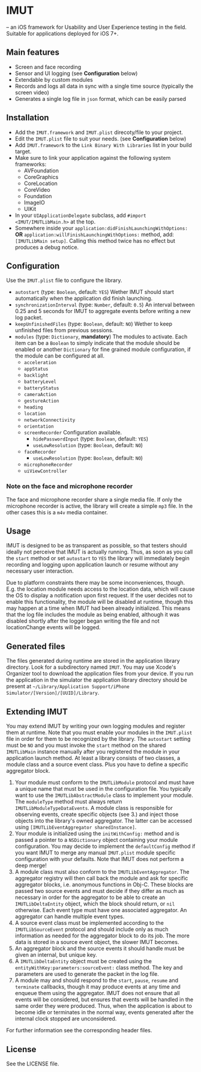 # IMUT

– an iOS framework for Usability and User Experience testing in the field. Suitable for applications deployed for iOS 7+.

## Main features

* Screen and face recording
* Sensor and UI logging (see **Configuration** below)
* Extendable by custom modules
* Records and logs all data in sync with a single time source (typically the screen video)
* Generates a single log file in `json` format, which can be easily parsed

## Installation

* Add the `IMUT.framework` and `IMUT.plist` direcoty/file to your project.
* Edit the `IMUT.plist` file to suit your needs. (see **Configuration** below)
* Add `IMUT.framework` to the `Link Binary With Libraries` list in your build target.
* Make sure to link your application against the following system frameworks:
	* AVFoundation
	* CoreGraphics
	* CoreLocation
	* CoreVideo
    * Foundation
	* ImageIO
	* UIKit
* In your `UIApplicationDelegate` subclass, add `#import <IMUT/IMUTLibMain.h>` at the top.
* Somewhere inside your `application:didFinishLaunchingWithOptions:` **OR** `application:willFinishLaunchingWithOptions:` method, add: `[IMUTLibMain setup]`. Calling this method twice has no effect but produces a debug notice.

## Configuration

Use the `IMUT.plist` file to configure the library.

* `autostart` (type: `Boolean`, default: `YES`) Wether IMUT should start automatically when the application did finish launching.
* `synchronizationInterval` (type: `Number`, default: `0.5`) An interval between 0.25 and 5 seconds for IMUT to aggregate events before writing a new log packet.
* `keepUnfinishedFiles` (type: `Boolean`, default: `NO`) Wether to keep unfinished files from previous sessions.
* `modules` (type: `Dictionary`, **mandatory**) The modules to activate. Each item can be a `Boolean` to simply indicate that the module should be enabled or another `Dictionary` for fine grained module configuration, if the module can be configured at all.
	* `acceleration`
	* `appStatus`
	* `backlight`
	* `batteryLevel`
	* `batteryStatus`
	* `cameraAction`
	* `gestureAction`
	* `heading`
	* `location`
	* `networkConnectivity`
	* `orientation`
	* `screenRecorder` Configuration available.
		* `hidePasswordInput` (type: `Boolean`, default: `YES`)
		* `useLowResolution` (type: `Boolean`, default: `NO`)
	* `faceRecorder`
		* `useLowResolution` (type: `Boolean`, default: `NO`)
	* `microphoneRecorder`
	* `uiViewController` 

### Note on the face and microphone recorder

The face and microphone recorder share a single media file. If only the microphone recorder is active, the library will create a simple `mp3` file. In the other cases this is a `m4v` media container.

## Usage

IMUT is designed to be as transparent as possible, so that testers should ideally not perceive that IMUT is actually running. Thus, as soon as you call the `start` method or set `autostart` to `YES` the library will immediately begin recording and logging upon application launch or resume without any necessary user interaction.

Due to platform constraints there may be some inconveniences, though. E.g. the location module needs access to the location data, which will cause the OS to display a notification upon first request. If the user decides not to enable this functionality, the module will be disabled at runtime, though this may happen at a time when IMUT had been already initialized. This means that the log file includes the module as being enabled, although it was disabled shortly after the logger began writing the file and not locationChange events will be logged.

## Generated files

The files generated during runtime are stored in the application library directory. Look for a subdirectory named `IMUT`. You may use Xcode's Organizer tool to download the application files from your device. If you run the application in the simulator the application library directory should be present at `~/Library/Application Support/iPhone Simulator/[Version]/[UUID]/Library`.

## Extending IMUT

You may extend IMUT by writing your own logging modules and register them at runtime. Note that you must enable your modules in the `IMUT.plist` file in order for them to be recognized by the library. The `autostart` setting must be `NO` and you must invoke the `start` method on the shared `IMUTLibMain` instance manually after you registered the module in your application launch method. At least a library consists of two classes, a module class and a source event class. Plus you have to define a specific aggregator block.

1. Your module must conform to the `IMUTLibModule` protocol and must have a unique name that must be used in the configuration file. You typically want to use the `IMUTLibAbstractModule` class to implement your module. The `moduleType` method must always return `IMUTLibModuleTypeDataEvents`. A module class is responsible for observing events, create specific objects (see 3.) and inject those objects into the library's owned aggregator. The latter can be accessed using `[IMUTLibEventAggregator sharedInstance]`.
2. Your module is initialized using the `initWithConfig:` method and is passed a pointer to a `NSDictionary` object containing your module configuration. You may decide to implement the `defaultConfig` method if you want IMUT to merge any manual `IMUT.plist` module specific configuration with your defaults. Note that IMUT does not perform a deep merge!
3. A module class must also conform to the `IMUTLibEventAggregator`. The aggregator registry will then call back the module and ask for specific aggregator blocks, i.e. anonymous functions in Obj-C. These blocks are passed two source events and must decide if they differ as much as necessary in order for the aggregator to be able to create an `IMUTLibDeltaEntity` object, which the block should return, or `nil` otherwise. Each event type must have one associated aggregator. An aggregator can handle multiple event types.
4. A source event class must be implemented according to the `IMUTLibSourceEvent` protocol and should include only as much information as needed for the aggregator block to do its job. The more data is stored in a source event object, the slower IMUT becomes.
5. An aggregator block and the source events it should handle must be given an internal, but unique key.
6. A `IMUTLibDeltaEntity` object must be created using the `entityWithKey:parameters:sourceEvent:` class method. The key and parameters are used to generate the packet in the log file.
7. A module may and should respond to the `start`, `pause`, `resume` and `terminate` callbacks, though it may produce events at any time and enqueue them using the aggregator. IMUT does not ensure that all events will be considered, but ensures that events will be handled in the same order they were produced. Thus, when the application is about to become idle or terminates in the normal way, events generated after the internal clock stopped are unconsidered.

For further information see the corresponding header files.

## License

See the LICENSE file.
